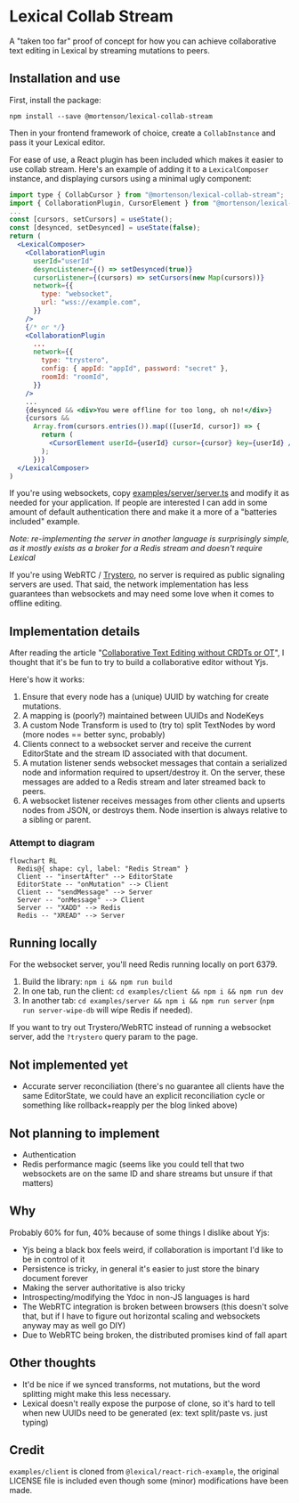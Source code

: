 # Lexical Collab Stream

A "taken too far" proof of concept for how you can achieve collaborative text
editing in Lexical by streaming mutations to peers.

## Installation and use

First, install the package:

`npm install --save @mortenson/lexical-collab-stream`

Then in your frontend framework of choice, create a `CollabInstance` and pass
it your Lexical editor.

For ease of use, a React plugin has been included which makes it easier to use
collab stream. Here's an example of adding it to a `LexicalComposer` instance,
and displaying cursors using a minimal ugly component:

```jsx
import type { CollabCursor } from "@mortenson/lexical-collab-stream";
import { CollaborationPlugin, CursorElement } from "@mortenson/lexical-collab-stream";
...
const [cursors, setCursors] = useState();
const [desynced, setDesynced] = useState(false);
return (
  <LexicalComposer>
    <CollaborationPlugin
      userId="userId"
      desyncListener={() => setDesynced(true)}
      cursorListener={(cursors) => setCursors(new Map(cursors))}
      network={{
        type: "websocket",
        url: "wss://example.com",
      }}
    />
    {/* or */}
    <CollaborationPlugin
      ...
      network={{
        type: "trystero",
        config: { appId: "appId", password: "secret" },
        roomId: "roomId",
      }}
    />
    ...
    {desynced && <div>You were offline for too long, oh no!</div>}
    {cursors &&
      Array.from(cursors.entries()).map(([userId, cursor]) => {
        return (
          <CursorElement userId={userId} cursor={cursor} key={userId} />
        );
      })}
  </LexicalComposer>
)
```

If you're using websockets, copy [examples/server/server.ts](examples/server/server.ts)
and modify it as needed for your application. If people are interested I can
add in some amount of default authentication there and make it a more of a
"batteries included" example.

_Note: re-implementing the server in another language is surprisingly simple,
as it mostly exists as a broker for a Redis stream and doesn't require Lexical_

If you're using WebRTC / [Trystero](https://github.com/dmotz/trystero/issues),
no server is required as public signaling servers are used. That said, the
network implementation has less guarantees than websockets and may need some
love when it comes to offline editing.

## Implementation details

After reading the article "[Collaborative Text Editing without CRDTs or OT](https://mattweidner.com/2025/05/21/text-without-crdts.html)",
I thought that it's be fun to try to build a collaborative editor without Yjs.

Here's how it works:

1. Ensure that every node has a (unique) UUID by watching for create mutations.
2. A mapping is (poorly?) maintained between UUIDs and NodeKeys
3. A custom Node Transform is used to (try to) split TextNodes by word (more
   nodes == better sync, probably)
4. Clients connect to a websocket server and receive the current EditorState
   and the stream ID associated with that document.
5. A mutation listener sends websocket messages that contain a serialized node
   and information required to upsert/destroy it. On the server, these messages
   are added to a Redis stream and later streamed back to peers.
6. A websocket listener receives messages from other clients and upserts nodes
   from JSON, or destroys them. Node insertion is always relative to a sibling or
   parent.

### Attempt to diagram

```mermaid
flowchart RL
  Redis@{ shape: cyl, label: "Redis Stream" }
  Client -- "insertAfter" --> EditorState
  EditorState -- "onMutation" --> Client
  Client -- "sendMessage" --> Server
  Server -- "onMessage" --> Client
  Server -- "XADD" --> Redis
  Redis -- "XREAD" --> Server
```

## Running locally

For the websocket server, you'll need Redis running locally on port 6379.

1. Build the library: `npm i && npm run build`
2. In one tab, run the client:
   `cd examples/client && npm i && npm run dev`
3. In another tab:
   `cd examples/server && npm i && npm run server` (`npm run server-wipe-db`
   will wipe Redis if needed).

If you want to try out Trystero/WebRTC instead of running a websocket server,
add the `?trystero` query param to the page.

## Not implemented yet

- Accurate server reconciliation (there's no guarantee all clients have the
  same EditorState, we could have an explicit reconciliation cycle or something
  like rollback+reapply per the blog linked above)

## Not planning to implement

- Authentication
- Redis performance magic (seems like you could tell that two websockets are on
  the same ID and share streams but unsure if that matters)

## Why

Probably 60% for fun, 40% because of some things I dislike about Yjs:

- Yjs being a black box feels weird, if collaboration is important I'd like to
  be in control of it
- Persistence is tricky, in general it's easier to just store the binary
  document forever
- Making the server authoritative is also tricky
- Introspecting/modifying the Ydoc in non-JS languages is hard
- The WebRTC integration is broken between browsers (this doesn't solve that,
  but if I have to figure out horizontal scaling and websockets anyway may as
  well go DIY)
- Due to WebRTC being broken, the distributed promises kind of fall apart

## Other thoughts

- It'd be nice if we synced transforms, not mutations, but the word splitting
  might make this less necessary.
- Lexical doesn't really expose the purpose of clone, so it's hard to tell when
  new UUIDs need to be generated (ex: text split/paste vs. just typing)

## Credit

`examples/client` is cloned from `@lexical/react-rich-example`, the original
LICENSE file is included even though some (minor) modifications have been made.
